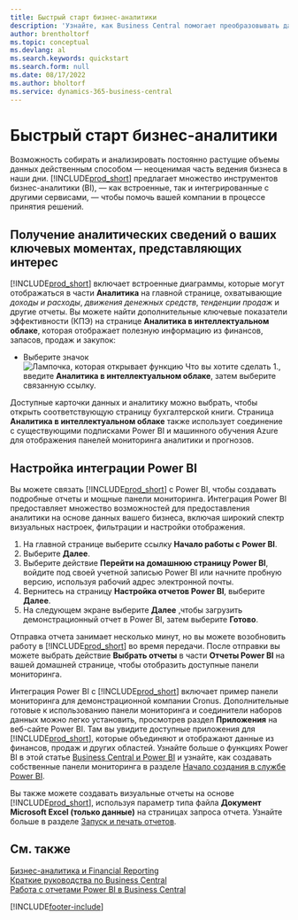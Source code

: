 ```yaml
---
title: Быстрый старт бизнес-аналитики
description: 'Узнайте, как Business Central помогает преобразовывать данные компании в полезную информацию с помощью отчетов и панелей мониторинга бизнес-аналитики.'
author: brentholtorf
ms.topic: conceptual
ms.devlang: al
ms.search.keywords: quickstart
ms.search.form: null
ms.date: 08/17/2022
ms.author: bholtorf
ms.service: dynamics-365-business-central
---
```


# Быстрый старт бизнес-аналитики

Возможность собирать и анализировать постоянно растущие объемы данных действенным способом — неоценимая часть ведения бизнеса в наши дни. [!INCLUDE[prod_short](includes/prod_short.md)] предлагает множество инструментов бизнес-аналитики (BI), &mdash; как встроенные, так и интегрированные с другими сервисами, &mdash; чтобы помочь вашей компании в процессе принятия решений.

## Получение аналитических сведений о ваших ключевых моментах, представляющих интерес

[!INCLUDE[prod_short](includes/prod_short.md)] включает встроенные диаграммы, которые могут отображаться в части **Аналитика** на главной странице, охватывающие *доходы и расходы*, *движения денежных средств*, *тенденции продаж* и другие отчеты. Вы можете найти дополнительные ключевые показатели эффективности (КПЭ) на странице **Аналитика в интеллектуальном облаке**, которая отображает полезную информацию из финансов, запасов, продаж и закупок:

* Выберите значок ![Лампочка, которая открывает функцию Что вы хотите сделать 1.](media/ui-search/search_small.png "Что вы хотите сделать"), введите **Аналитика в интеллектуальном облаке**, затем выберите связанную ссылку.

Доступные карточки данных и аналитику можно выбрать, чтобы открыть соответствующую страницу бухгалтерской книги. Страница **Аналитика в интеллектуальном облаке** также использует соединение с существующими подписками Power BI и машинного обучения Azure для отображения панелей мониторинга аналитики и прогнозов.

## Настройка интеграции Power BI

Вы можете связать [!INCLUDE[prod_short](includes/prod_short.md)] с Power BI, чтобы создавать подробные отчеты и мощные панели мониторинга. Интеграция Power BI предоставляет множество возможностей для предоставления аналитики на основе данных вашего бизнеса, включая широкий спектр визуальных настроек, фильтрации и настройки отображения.

1. На главной странице выберите ссылку **Начало работы с Power BI**.
2. Выберите **Далее**.
3. Выберите действие **Перейти на домашнюю страницу Power BI**, войдите под своей учетной записью Power BI или начните пробную версию, используя рабочий адрес электронной почты.
4. Вернитесь на страницу **Настройка отчетов Power BI**, выберите **Далее**.
5. На следующем экране выберите **Далее** ,чтобы загрузить демонстрационный отчет в Power BI, затем выберите **Готово**.

Отправка отчета занимает несколько минут, но вы можете возобновить работу в [!INCLUDE[prod_short](includes/prod_short.md)] во время передачи. После отправки вы можете выбрать действие **Выбрать отчеты** в части **Отчеты Power BI** на вашей домашней странице, чтобы отобразить доступные панели мониторинга.

Интеграция Power BI с [!INCLUDE[prod_short](includes/prod_short.md)] включает пример панели мониторинга для демонстрационной компании Cronus. Дополнительные готовые к использованию панели мониторинга и соединители наборов данных можно легко установить, просмотрев раздел **Приложения** на веб-сайте Power BI. Там вы увидите доступные приложения для [!INCLUDE[prod_short](includes/prod_short.md)], которые объединяют и отображают данные из финансов, продаж и других областей. Узнайте больше о функциях Power BI в этой статье [Business Central и Power BI](admin-powerbi.md) и узнайте, как создавать собственные панели мониторинга в разделе [Начало создания в службе Power BI](/power-bi/fundamentals/service-get-started).

Вы также можете создавать визуальные отчеты на основе [!INCLUDE[prod_short](includes/prod_short.md)], используя параметр типа файла **Документ Microsoft Excel (только данные)** на страницах запроса отчета. Узнайте больше в разделе [Запуск и печать отчетов](ui-work-report.md).

## См. также

[Бизнес-аналитика и Financial Reporting](bi.md)  
[Краткие руководства по Business Central](quick-start-business-central.md)  
[Работа с отчетами Power BI в Business Central](across-working-with-powerbi.md)  

[!INCLUDE[footer-include](includes/footer-banner.md)]
